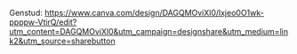 Genstud: https://www.canva.com/design/DAGQMOviXl0/lxjeo0O1wk-ppppw-VtirQ/edit?utm_content=DAGQMOviXl0&utm_campaign=designshare&utm_medium=link2&utm_source=sharebutton
